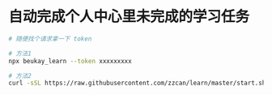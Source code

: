 # 自动完成个人中心里未完成的学习任务

```bash
# 随便找个请求拿一下 token

# 方法1
npx beukay_learn --token xxxxxxxxx

# 方法2
curl -sSL https://raw.githubusercontent.com/zzcan/learn/master/start.sh | sh
```